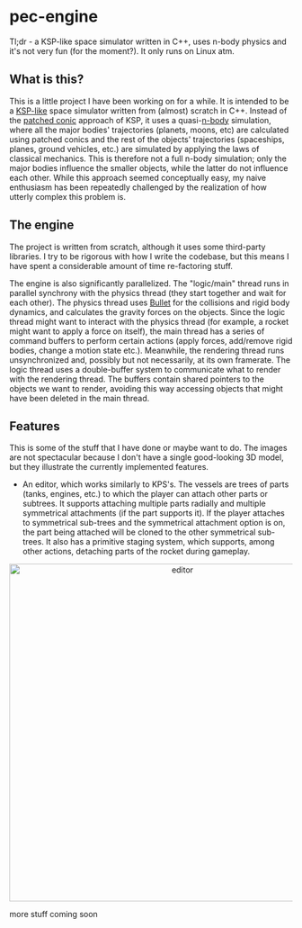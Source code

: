 # pec-engine

Tl;dr - a KSP-like space simulator written in C++, uses n-body physics and it's not very fun (for the moment?). It only runs on Linux atm.

## What is this?

This is a little project I have been working on for a while. It is intended to be a [KSP-like](https://en.wikipedia.org/wiki/Kerbal_Space_Program) space simulator written from (almost) scratch in C++.
Instead of the [patched conic](https://en.wikipedia.org/wiki/Patched_conic_approximation) approach of KSP, it uses a quasi-[n-body](https://en.wikipedia.org/wiki/N-body_simulation) simulation, where all the major bodies' trajectories (planets, moons, etc) are calculated using patched conics and the rest of the objects' trajectories (spaceships, planes, ground vehicles, etc.) are simulated by applying the laws of classical mechanics. This is therefore not a full n-body simulation; only the major bodies influence the smaller objects, while the latter do not influence each other.
While this approach seemed conceptually easy, my naive enthusiasm has been repeatedly challenged by the realization of how utterly complex this problem is. 

## The engine

The project is written from scratch, although it uses some third-party libraries. I try to be rigorous with how I write the codebase, but this means I have spent a considerable amount of time re-factoring stuff.

The engine is also significantly parallelized. The "logic/main" thread runs in parallel synchrony with the physics thread (they start together and wait for each other). The physics thread uses [Bullet](https://github.com/bulletphysics/bullet3) for the collisions and rigid body dynamics, and calculates the gravity forces on the objects. 
Since the logic thread might want to interact with the physics thread (for example, a rocket might want to apply a force on itself), the main thread has a series of command buffers to perform certain actions (apply forces, add/remove rigid bodies, change a motion state etc.). Meanwhile, the rendering thread runs unsynchronized and, possibly but not necessarily, at its own framerate. The logic thread uses a double-buffer system to communicate what to render with the rendering thread. The buffers contain shared pointers to the objects we want to render, avoiding this way accessing objects that might have been deleted in the main thread.

## Features

This is some of the stuff that I have done or maybe want to do. The images are not spectacular because I don't have a single good-looking 3D model, but they illustrate the currently implemented features.

- An editor, which works similarly to KPS's. The vessels are trees of parts (tanks, engines, etc.) to which the player can attach other parts or subtrees. It supports attaching multiple parts radially and multiple symmetrical attachments (if the part supports it). If the player attaches to symmetrical sub-trees and the symmetrical attachment option is on, the part being attached will be cloned to the other symmetrical sub-trees. It also has a primitive staging system, which supports, among other actions, detaching parts of the rocket during gameplay.

<p align="center">
  <img src="https://i.imgur.com/ayQkaC3.jpeg" alt="editor" width="600"/>
</p>

more stuff coming soon

